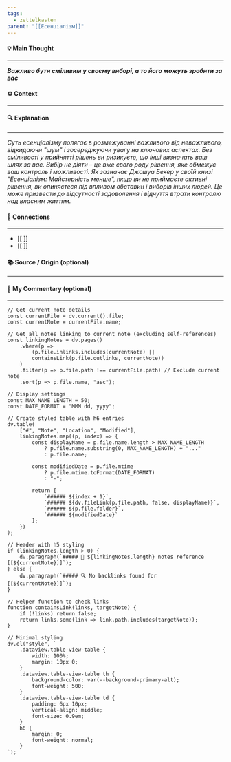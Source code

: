 ```yaml
---
tags:
  - zettelkasten
parent: "[[Есенціалізм]]"
---
```

#### 💡 Main Thought  
---
***Важливо бути сміливим у своєму виборі, а то його можуть зробити за вас***

#### ⚙ Context  
---


#### 🔍 Explanation  
---
*Суть есенціалізму полягає в розмежуванні важливого від неважливого, відкидаючи "шум" і зосереджуючи увагу на ключових аспектах. Без сміливості у прийнятті рішень ви ризикуєте, що інші визначать ваш шлях за вас. Вибір не діяти – це вже свого роду рішення, яке обмежує ваш контроль і можливості. Як зазначає Джошуа Бекер у своїй книзі "Есенціалізм: Майстерність менше", якщо ви не приймаєте активні рішення, ви опиняєтеся під впливом обставин і виборів інших людей. Це може призвести до відсутності задоволення і відчуття втрати контролю над власним життям.*

#### 🧱 Connections  
---
- [[ ]]  
- [[ ]]


#### 📚 Source / Origin (optional)  
---


#### 🧠 My Commentary (optional)  
---


```dataviewjs
// Get current note details
const currentFile = dv.current().file;
const currentNote = currentFile.name;

// Get all notes linking to current note (excluding self-references)
const linkingNotes = dv.pages()
    .where(p => 
        (p.file.inlinks.includes(currentNote) || 
        containsLink(p.file.outlinks, currentNote))
    )
    .filter(p => p.file.path !== currentFile.path) // Exclude current note
    .sort(p => p.file.name, "asc");

// Display settings
const MAX_NAME_LENGTH = 50;
const DATE_FORMAT = "MMM dd, yyyy";

// Create styled table with h6 entries
dv.table(
    ["#", "Note", "Location", "Modified"],
    linkingNotes.map((p, index) => {
        const displayName = p.file.name.length > MAX_NAME_LENGTH
            ? p.file.name.substring(0, MAX_NAME_LENGTH) + "..." 
            : p.file.name;
        
        const modifiedDate = p.file.mtime 
            ? p.file.mtime.toFormat(DATE_FORMAT) 
            : "-";

        return [
            `###### ${index + 1}`,
            `###### ${dv.fileLink(p.file.path, false, displayName)}`,
            `###### ${p.file.folder}`,
            `###### ${modifiedDate}`
        ];
    })
);

// Header with h5 styling
if (linkingNotes.length > 0) {
    dv.paragraph(`##### 📌 ${linkingNotes.length} notes reference [[${currentNote}]]`);
} else {
    dv.paragraph(`##### 🔍 No backlinks found for [[${currentNote}]]`);
}

// Helper function to check links
function containsLink(links, targetNote) {
    if (!links) return false;
    return links.some(link => link.path.includes(targetNote));
}

// Minimal styling
dv.el("style", `
    .dataview.table-view-table {
        width: 100%;
        margin: 10px 0;
    }
    .dataview.table-view-table th {
        background-color: var(--background-primary-alt);
        font-weight: 500;
    }
    .dataview.table-view-table td {
        padding: 6px 10px;
        vertical-align: middle;
        font-size: 0.9em;
    }
    h6 {
        margin: 0;
        font-weight: normal;
    }
`);
```